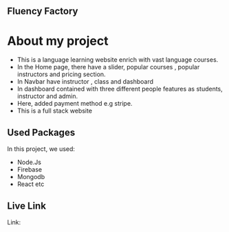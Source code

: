 
## Fluency Factory
# About my project
+ This is a language learning website enrich with vast language courses.
+ In the Home page, there have a slider, popular courses , popular instructors and pricing section.
+ In Navbar have instructor , class and dashboard
+ In dashboard contained with three different people features as students, instructor and admin.
+ Here, added payment method e.g stripe.
+ This is a full stack website


## Used Packages

In this project, we used:

- Node.Js
- Firebase
- Mongodb
- React etc


## Live Link

Link: 

